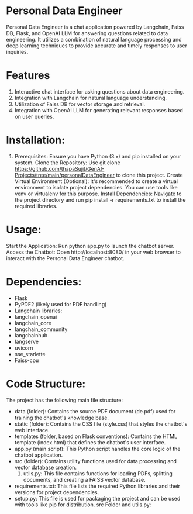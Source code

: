 # Personal Data Engineer
Personal Data Engineer is a chat application powered by Langchain, Faiss DB, Flask, and OpenAI LLM for answering questions related to data engineering. It utilizes a combination of natural language processing and deep learning techniques to provide accurate and timely responses to user inquiries.

# Features
1. Interactive chat interface for asking questions about data engineering.
2. Integration with Langchain for natural language understanding.
3. Utilization of Faiss DB for vector storage and retrieval.
4. Integration with OpenAI LLM for generating relevant responses based on user queries.

# Installation:
1. Prerequisites: Ensure you have Python (3.x) and pip installed on your system.
Clone the Repository: Use git clone https://github.com/thapaSujit/GenAI-Projects/tree/main/personalDataEngineer to clone this project.
Create Virtual Environment (Optional): It's recommended to create a virtual environment to isolate project dependencies. You can use tools like venv or virtualenv for this purpose.
Install Dependencies: Navigate to the project directory and run pip install -r requirements.txt to install the required libraries.

# Usage:

Start the Application: Run python app.py to launch the chatbot server.
Access the Chatbot: Open http://localhost:8080/ in your web browser to interact with the Personal Data Engineer chatbot.


# Dependencies:

- Flask
- PyPDF2 (likely used for PDF handling)
- Langchain libraries:
- langchain_openai
- langchain_core
- langchain_community
- langchainhub
- langserve
- uvicorn
- sse_starlette
- Faiss-cpu

# Code Structure:
The project has the following main file structure:

- data (folder): Contains the source PDF document (de.pdf) used for training the chatbot's knowledge base.
- static (folder): Contains the CSS file (style.css) that styles the chatbot's web interface.
- templates (folder, based on Flask conventions): Contains the HTML template (index.html) that defines the chatbot's user interface.
- app.py (main script): This Python script handles the core logic of the chatbot application.
- src (folder): Contains utility functions used for data processing and vector database creation.
    1. utils.py: This file contains functions for loading PDFs, splitting documents, and creating a FAISS vector database.
- requirements.txt: This file lists the required Python libraries and their versions for project dependencies.
- setup.py: This file is used for packaging the project and can be used with tools like pip for distribution.
src Folder and utils.py:
